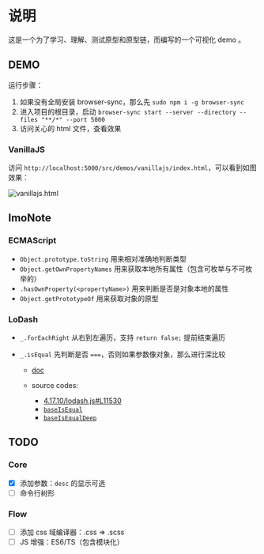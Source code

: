 # 说明

这是一个为了学习、理解、测试原型和原型链，而编写的一个可视化 demo 。

## DEMO

运行步骤：

1. 如果没有全局安装 browser-sync，那么先 `sudo npm i -g browser-sync`
2. 进入项目的根目录，启动 `browser-sync start --server --directory --files "**/*" --port 5000`
3. 访问关心的 html 文件，查看效果

### VanillaJS

访问 `http://localhost:5000/src/demos/vanillajs/index.html`，可以看到如图效果：

![vanillajs.html](http://ohz4k75du.bkt.clouddn.com/markdown/1532441477079.png)

## ImoNote

### ECMAScript

- `Object.prototype.toString` 用来相对准确地判断类型
- `Object.getOwnPropertyNames` 用来获取本地所有属性（包含可枚举与不可枚举的）
- `.hasOwnProperty(<propertyName>)` 用来判断是否是对象本地的属性
- `Object.getPrototypeOf` 用来获取对象的原型

### LoDash

- `_.forEachRight` 从右到左遍历，支持 `return false;` 提前结束遍历
- `_.isEqual` 先判断是否 `===`，否则如果参数像对象，那么进行深比较

  - [doc](https://lodash.com/docs/4.17.10#isEqual)
  - source codes:

    - [4.17.10/lodash.js#L11530](https://github.com/lodash/lodash/blob/4.17.10/lodash.js#L11530)
    - [`baseIsEqual`](https://github.com/lodash/lodash/blob/master/.internal/baseIsEqual.js)
    - [`baseIsEqualDeep`](https://github.com/lodash/lodash/blob/master/.internal/baseIsEqualDeep.js)

## TODO

### Core

- [x] 添加参数：`desc` 的显示可选
- [ ] 命令行树形

### Flow

- [ ] 添加 css 域编译器：.css => .scss
- [ ] JS 增强：ES6/TS（包含模块化）
